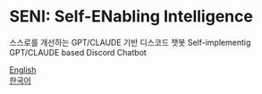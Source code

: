 # SENI: Self-ENabling Intelligence
스스로를 개선하는 GPT/CLAUDE 기반 디스코드 챗봇
Self-implementig GPT/CLAUDE based Discord Chatbot

[English]()  
[한국어](https://github.com/mori-mmmm/Seni/tree/main/ko)  
